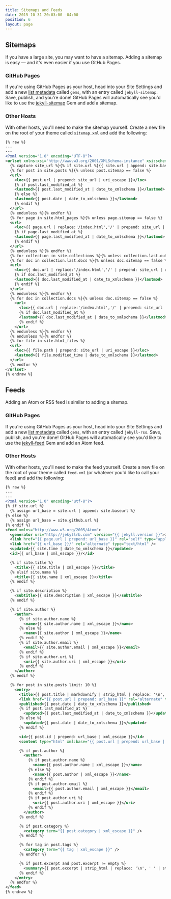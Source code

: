 ```yaml
---
title: Sitemaps and Feeds
date: 2015-10-31 20:03:00 -04:00
position: 6
layout: page
---
```


## Sitemaps

If you have a large site, you may want to have a sitemap. Adding a sitemap is easy — and it's even easier if you use GitHub Pages.

### GitHub Pages

If you're using GitHub Pages as your host, head into your Site Settings and add a new [list metadata](/managing-content/metadata/#list) called `gems`, with an entry called `jekyll-sitemap`. Save, publish, and you're done! GitHub Pages will automatically see you'd like to use the [jekyll-sitemap](https://github.com/jekyll/jekyll-sitemap) Gem and add a sitemap.

### Other Hosts

With other hosts, you'll need to make the sitemap yourself. Create a new file on the root of your theme called `sitemap.xml` and add the following:

~~~ xml
{% raw %}
---
---
<?xml version="1.0" encoding="UTF-8"?>
<urlset xmlns:xsi="http://www.w3.org/2001/XMLSchema-instance" xsi:schemaLocation="http://www.sitemaps.org/schemas/sitemap/0.9 http://www.sitemaps.org/schemas/sitemap/0.9/sitemap.xsd" xmlns="http://www.sitemaps.org/schemas/sitemap/0.9">
  {% capture site_url %}{% if site.url %}{{ site.url | append: site.baseurl }}{% else %}{{ site.github.url }}{% endif %}{% endcapture %}
  {% for post in site.posts %}{% unless post.sitemap == false %}
  <url>
    <loc>{{ post.url | prepend: site_url | uri_escape }}</loc>
    {% if post.last_modified_at %}
    <lastmod>{{ post.last_modified_at | date_to_xmlschema }}</lastmod>
    {% else %}
    <lastmod>{{ post.date | date_to_xmlschema }}</lastmod>
    {% endif %}
  </url>
  {% endunless %}{% endfor %}
  {% for page in site.html_pages %}{% unless page.sitemap == false %}
  <url>
    <loc>{{ page.url | replace:'/index.html','/' | prepend: site_url | uri_escape }}</loc>
    {% if page.last_modified_at %}
    <lastmod>{{ page.last_modified_at | date_to_xmlschema }}</lastmod>
    {% endif %}
  </url>
  {% endunless %}{% endfor %}
  {% for collection in site.collections %}{% unless collection.last.output == false or collection.output == false or collection.label == 'posts' %}
  {% for doc in collection.last.docs %}{% unless doc.sitemap == false %}
  <url>
    <loc>{{ doc.url | replace:'/index.html','/' | prepend: site_url | uri_escape }}</loc>
    {% if doc.last_modified_at %}
    <lastmod>{{ doc.last_modified_at | date_to_xmlschema }}</lastmod>
    {% endif %}
  </url>
  {% endunless %}{% endfor %}
  {% for doc in collection.docs %}{% unless doc.sitemap == false %}
    <url>
      <loc>{{ doc.url | replace:'/index.html','/' | prepend: site_url | uri_escape }}</loc>
      {% if doc.last_modified_at %}
      <lastmod>{{ doc.last_modified_at | date_to_xmlschema }}</lastmod>
      {% endif %}
    </url>
  {% endunless %}{% endfor %}
  {% endunless %}{% endfor %}
  {% for file in site.html_files %}
  <url>
    <loc>{{ file.path | prepend: site_url | uri_escape }}</loc>
    <lastmod>{{ file.modified_time | date_to_xmlschema }}</lastmod>
  </url>
  {% endfor %}
</urlset>
{% endraw %}
~~~

## Feeds

Adding an Atom or RSS feed is similar to adding a sitemap.

### GitHub Pages

If you're using GitHub Pages as your host, head into your Site Settings and add a new [list metadata](/managing-content/metadata/#list) called `gems`, with an entry called `jekyll-rss`. Save, publish, and you're done! GitHub Pages will automatically see you'd like to use the [jekyll-feed](https://github.com/jekyll/jekyll-feed) Gem and add an Atom feed.

### Other Hosts

With other hosts, you'll need to make the feed yourself. Create a new file on the root of your theme called `feed.xml` (or whatever you'd like to call your feed) and add the following:

~~~ xml
{% raw %}
---
---
<?xml version="1.0" encoding="utf-8"?>
{% if site.url %}
  {% assign url_base = site.url | append: site.baseurl %}
{% else %}
  {% assign url_base = site.github.url %}
{% endif %}
<feed xmlns="http://www.w3.org/2005/Atom">
  <generator uri="http://jekyllrb.com" version="{{ jekyll.version }}">Jekyll</generator>
  <link href="{{ page.url | prepend: url_base }}" rel="self" type="application/atom+xml" />
  <link href="{{ url_base }}/" rel="alternate" type="text/html" />
  <updated>{{ site.time | date_to_xmlschema }}</updated>
  <id>{{ url_base | xml_escape }}/</id>

  {% if site.title %}
    <title>{{ site.title | xml_escape }}</title>
  {% elsif site.name %}
    <title>{{ site.name | xml_escape }}</title>
  {% endif %}

  {% if site.description %}
    <subtitle>{{ site.description | xml_escape }}</subtitle>
  {% endif %}

  {% if site.author %}
    <author>
      {% if site.author.name %}
        <name>{{ site.author.name | xml_escape }}</name>
      {% else %}
        <name>{{ site.author | xml_escape }}</name>
      {% endif %}
      {% if site.author.email %}
        <email>{{ site.author.email | xml_escape }}</email>
      {% endif %}
      {% if site.author.uri %}
        <uri>{{ site.author.uri | xml_escape }}</uri>
      {% endif %}
    </author>
  {% endif %}

  {% for post in site.posts limit: 10 %}
    <entry>
      <title>{{ post.title | markdownify | strip_html | replace: '\n', ' ' | strip | xml_escape }}</title>
      <link href="{{ post.url | prepend: url_base }}" rel="alternate" type="text/html" title="{{ post.title | xml_escape }}" />
      <published>{{ post.date | date_to_xmlschema }}</published>
      {% if post.last_modified_at %}
        <updated>{{ post.last_modified_at | date_to_xmlschema }}</updated>
      {% else %}
        <updated>{{ post.date | date_to_xmlschema }}</updated>
      {% endif %}

      <id>{{ post.id | prepend: url_base | xml_escape }}</id>
      <content type="html" xml:base="{{ post.url | prepend: url_base | xml_escape }}">{{ post.content | strip | xml_escape }}</content>

      {% if post.author %}
        <author>
          {% if post.author.name %}
            <name>{{ post.author.name | xml_escape }}</name>
          {% else %}
            <name>{{ post.author | xml_escape }}</name>
          {% endif %}
          {% if post.author.email %}
            <email>{{ post.author.email | xml_escape }}</email>
          {% endif %}
          {% if post.author.uri %}
            <uri>{{ post.author.uri | xml_escape }}</uri>
          {% endif %}
        </author>
      {% endif %}

      {% if post.category %}
        <category term="{{ post.category | xml_escape }}" />
      {% endif %}

      {% for tag in post.tags %}
        <category term="{{ tag | xml_escape }}" />
      {% endfor %}

      {% if post.excerpt and post.excerpt != empty %}
        <summary>{{ post.excerpt | strip_html | replace: '\n', ' ' | strip | xml_escape }}</summary>
      {% endif %}
    </entry>
  {% endfor %}
</feed>
{% endraw %}
~~~

